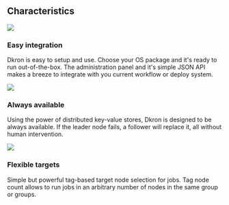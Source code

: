 <div class="container">
  <h2>Characteristics</h2>
  <div id="easy-integration" class="row vertical-align">
    <img src="img/integration.png" />
    <div class="col-md-9">
      <h3>Easy integration</h3>
      <p>Dkron is easy to setup and use. Choose your OS package and it's ready to run out-of-the-box. The administration panel and it's simple JSON API makes a breeze to integrate with you current workflow or deploy system.</p>
    </div>
  </div>

  <div id="always-available" class="row vertical-align">
    <img src="img/available.png" />
    <div class="col-md-9">
      <h3>Always available</h3>
      <p>Using the power of distributed key-value stores, Dkron is designed to be always available. If the leader node fails, a follower will replace it, all without human intervention.</p>
    </div>
  </div>

  <div id="flexible-targets" class="row vertical-align">
    <img src="img/targets.png" />
    <div class="col-md-9">
      <h3>Flexible targets</h3>
      <p>Simple but powerful tag-based target node selection for jobs. Tag node count allows to run jobs in an arbitrary number of nodes in the same group or groups.</p>
    </div>
  </div>
</div>
